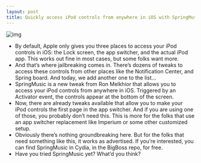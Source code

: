 ```yaml
---
layout: post
title: Quickly access iPod controls from anywhere in iOS with SpringMusic
---
```

![img](http://media.idownloadblog.com/wp-content/uploads/2012/08/springmusic.png)
* By default, Apple only gives you three places to access your iPod controls in iOS: the Lock screen, the app switcher, and the actual iPod app. This works out fine in most cases, but some folks want more.
* And that’s where jailbreaking comes in. There’s dozens of tweaks to access these controls from other places like the Notification Center, and Spring board. And today, we add another one to the list…
* SpringMusic is a new tweak from Ron Melkhior that allows you to access your iPod controls from anywhere in iOS. Triggered by an Activator event, the controls appear at the bottom of the screen.
* Now, there are already tweaks available that allow you to make your iPod controls the first page in the app switcher. And if you are using one of those, you probably don’t need this. This is more for the folks that use an app switcher replacement like Imperium or some other customized setup.
* Obviously there’s nothing groundbreaking here. But for the folks that need something like this, it works as advertised. If you’re interested, you can find SpringMusic in Cydia, in the BigBoss repo, for free.
* Have you tried SpringMusic yet? What’d you think?

